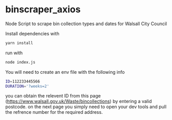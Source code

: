 # binscraper_axios
Node Script to scrape bin collection types and dates for Walsall City Council

Install dependencies with 

```bash
yarn install
```
run with 
```bash
node index.js
```

You will need to create an env file with the following info

```bash
ID=112233445566 
DURATION='?weeks=2'
```

you can obtain the relevent ID from this page (https://www.walsall.gov.uk/Waste/bincollections) by entering a valid postcode.
on the next page you simply need to open your dev tools and pull the refrence number for the required address.
